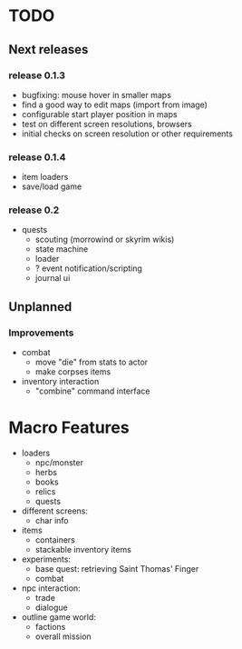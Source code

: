 # TODO

## Next releases


### release 0.1.3
- bugfixing: mouse hover in smaller maps
- find a good way to edit maps (import from image)
- configurable start player position in maps
- test on different screen resolutions, browsers
- initial checks on screen resolution or other requirements


### release 0.1.4
- item loaders
- save/load game


### release 0.2
- quests
	- scouting (morrowind or skyrim wikis)
	- state machine
	- loader
	- ? event notification/scripting
	- journal ui


## Unplanned
### Improvements
- combat
	- move "die" from stats to actor
	- make corpses items
- inventory interaction
	- "combine" command interface

# Macro Features
- loaders
	- npc/monster
	- herbs
	- books
	- relics
	- quests
- different screens:
	- char info
- items
	- containers
	- stackable inventory items
- experiments:
	- base quest: retrieving Saint Thomas' Finger
	- combat
- npc interaction:
	- trade
	- dialogue
- outline game world:
	- factions
	- overall mission
